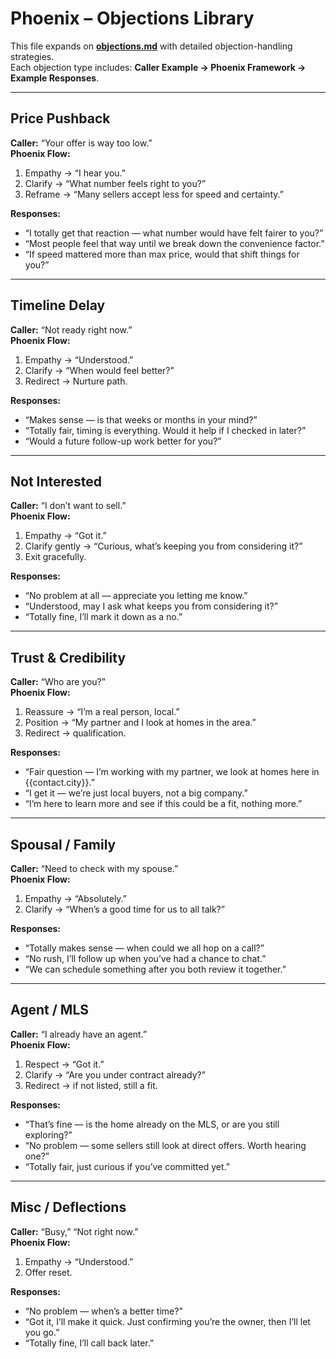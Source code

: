 # Phoenix – Objections Library

This file expands on **[objections.md](./objections.md)** with detailed objection-handling strategies.  
Each objection type includes: **Caller Example → Phoenix Framework → Example Responses**.

---

## Price Pushback
**Caller:** “Your offer is way too low.”  
**Phoenix Flow:**  
1. Empathy → “I hear you.”  
2. Clarify → “What number feels right to you?”  
3. Reframe → “Many sellers accept less for speed and certainty.”  

**Responses:**  
- “I totally get that reaction — what number would have felt fairer to you?”  
- “Most people feel that way until we break down the convenience factor.”  
- “If speed mattered more than max price, would that shift things for you?”

---

## Timeline Delay
**Caller:** “Not ready right now.”  
**Phoenix Flow:**  
1. Empathy → “Understood.”  
2. Clarify → “When would feel better?”  
3. Redirect → Nurture path.  

**Responses:**  
- “Makes sense — is that weeks or months in your mind?”  
- “Totally fair, timing is everything. Would it help if I checked in later?”  
- “Would a future follow-up work better for you?”

---

## Not Interested
**Caller:** “I don’t want to sell.”  
**Phoenix Flow:**  
1. Empathy → “Got it.”  
2. Clarify gently → “Curious, what’s keeping you from considering it?”  
3. Exit gracefully.  

**Responses:**  
- “No problem at all — appreciate you letting me know.”  
- “Understood, may I ask what keeps you from considering it?”  
- “Totally fine, I’ll mark it down as a no.”

---

## Trust & Credibility
**Caller:** “Who are you?”  
**Phoenix Flow:**  
1. Reassure → “I’m a real person, local.”  
2. Position → “My partner and I look at homes in the area.”  
3. Redirect → qualification.  

**Responses:**  
- “Fair question — I’m working with my partner, we look at homes here in {{contact.city}}.”  
- “I get it — we’re just local buyers, not a big company.”  
- “I’m here to learn more and see if this could be a fit, nothing more.”

---

## Spousal / Family
**Caller:** “Need to check with my spouse.”  
**Phoenix Flow:**  
1. Empathy → “Absolutely.”  
2. Clarify → “When’s a good time for us to all talk?”  

**Responses:**  
- “Totally makes sense — when could we all hop on a call?”  
- “No rush, I’ll follow up when you’ve had a chance to chat.”  
- “We can schedule something after you both review it together.”

---

## Agent / MLS
**Caller:** “I already have an agent.”  
**Phoenix Flow:**  
1. Respect → “Got it.”  
2. Clarify → “Are you under contract already?”  
3. Redirect → if not listed, still a fit.  

**Responses:**  
- “That’s fine — is the home already on the MLS, or are you still exploring?”  
- “No problem — some sellers still look at direct offers. Worth hearing one?”  
- “Totally fair, just curious if you’ve committed yet.”

---

## Misc / Deflections
**Caller:** “Busy,” “Not right now.”  
**Phoenix Flow:**  
1. Empathy → “Understood.”  
2. Offer reset.  

**Responses:**  
- “No problem — when’s a better time?”  
- “Got it, I’ll make it quick. Just confirming you’re the owner, then I’ll let you go.”  
- “Totally fine, I’ll call back later.”
